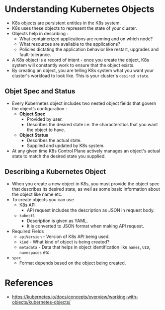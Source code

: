 # Understanding Kubernetes Objects
* K8s objects are persistent entities in the K8s system.
* K8s uses these objects to represent the state of your cluster.
* Objects help in describing :
	* What containerized applications are running and on which node?
	* What resources are available to the applications?
	* Policies dictating the application behavior like restart, upgrades and fault-tolerance.
* A K8s object is a record of intent - once you create the object, K8s system will constantly work to ensure that the object exists.
* By creating an object, you are telling K8s system what you want your cluster's workload to look like. This is your cluster's `desired state`.
## Objet Spec and Status
* Every Kubernetes object includes two nested object fields that govern the object’s configuration :
	* __Object Spec__
		* Provided by user.
		* Describes the desired state i.e. the characterstics that you want the object to have.
	* __Object Status__
		* Describes the actual state.
		* Supplied and updated by K8s system.
* At any given time K8s Control Plane actively manages an object's actual state to match the desired state you supplied.
## Describing a Kubernetes Object
* When you create a new object in K8s, you must provide the object spec that describes its desired state, as well as some basic information about the object like name etc.
* To create objects you can use
	* K8s API
		* API request includes the description as JSON in request body.
	* `kubectl`
		* Description is given as YAML.
		* It is converted to JSON format when making API request.
* Required Fields
	* `apiVersion` - Version of K8s API being used.
	* `kind` - What kind of object is being created?
	* `metadata` - Data that helps in object identification like `names`, `UID`, `namespaces` etc.
* `spec`
	* Format depends based on the object being created.
# References
* https://kubernetes.io/docs/concepts/overview/working-with-objects/kubernetes-objects/
